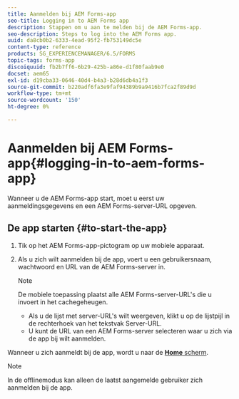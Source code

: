 ```yaml
---
title: Aanmelden bij AEM Forms-app
seo-title: Logging in to AEM Forms app
description: Stappen om u aan te melden bij de AEM Forms-app.
seo-description: Steps to log into the AEM Forms app.
uuid: da8cb0b2-6333-4ead-95f2-fb753149dc5e
content-type: reference
products: SG_EXPERIENCEMANAGER/6.5/FORMS
topic-tags: forms-app
discoiquuid: fb2b7ff6-6b29-425b-a86e-d1f80faab9e0
docset: aem65
exl-id: d19cba33-0646-40d4-b4a3-b28d6db4a1f3
source-git-commit: b220adf6fa3e9faf94389b9a9416b7fca2f89d9d
workflow-type: tm+mt
source-wordcount: '150'
ht-degree: 0%

---
```


# Aanmelden bij AEM Forms-app{#logging-in-to-aem-forms-app}

Wanneer u de AEM Forms-app start, moet u eerst uw aanmeldingsgegevens en een AEM Forms-server-URL opgeven.

## De app starten {#to-start-the-app}

1. Tik op het AEM Forms-app-pictogram op uw mobiele apparaat.
1. Als u zich wilt aanmelden bij de app, voert u een gebruikersnaam, wachtwoord en URL van de AEM Forms-server in.

   >[!NOTE]
   >
   >De mobiele toepassing plaatst alle AEM Forms-server-URL&#39;s die u invoert in het cachegeheugen.
   >
   >    * Als u de lijst met server-URL&#39;s wilt weergeven, klikt u op de lijstpijl in de rechterhoek van het tekstvak Server-URL.
   >    * U kunt de URL van een AEM Forms-server selecteren waar u zich via de app bij wilt aanmelden.


Wanneer u zich aanmeldt bij de app, wordt u naar de [**Home** scherm](../../forms/using/home-screen.md).

>[!NOTE]
>
>In de offlinemodus kan alleen de laatst aangemelde gebruiker zich aanmelden bij de app.
